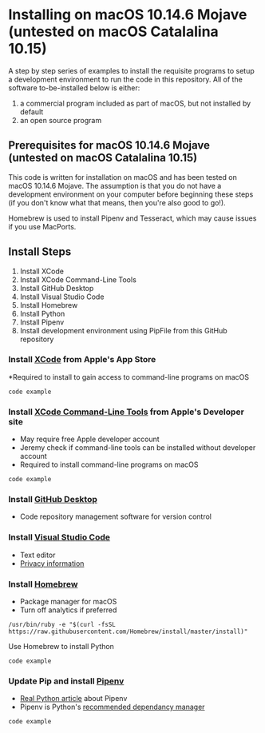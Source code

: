 # Installing on macOS 10.14.6 Mojave (untested on macOS Catalalina 10.15)

A step by step series of examples to install the requisite programs to setup a development environment to run the code in this repository. All of the software to-be-installed below is either:
1. a commercial program included as part of macOS, but not installed by default
1. an open source program

## Prerequisites for macOS 10.14.6 Mojave (untested on macOS Catalalina 10.15)

This code is written for installation on macOS and has been tested on macOS 10.14.6 Mojave. The assumption is that you do not have a development environment on your computer before beginning these steps (if you don't know what that means, then you're also good to go!).

Homebrew is used to install Pipenv and Tesseract, which may cause issues if you use MacPorts.

## Install Steps

1. Install XCode
1. Install XCode Command-Line Tools
1. Install GitHub Desktop
1. Install Visual Studio Code
1. Install Homebrew
1. Install Python
1. Install Pipenv
1. Install development environment using PipFile from this GitHub repository


### Install [XCode](https://developer.apple.com/xcode/) from Apple's App Store
*Required to install to gain access to command-line programs on macOS

```
code example
```

### Install [XCode Command-Line Tools](https://idmsa.apple.com/IDMSWebAuth/signin?appIdKey=891bd3417a7776362562d2197f89480a8547b108fd934911bcbea0110d07f757&path=%2Fdownload%2Fmore%2F&rv=1) from Apple's Developer site
* May require free Apple developer account
 * Jeremy check if command-line tools can be installed without developer account
* Required to install command-line programs on macOS

```
code example
```

### Install [GitHub Desktop](https://desktop.github.com)
* Code repository management software for version control


### Install [Visual Studio Code](https://code.visualstudio.com/)
* Text editor
* [Privacy information](https://code.visualstudio.com/docs/supporting/faq#_how-to-disable-telemetry-reporting)


### Install [Homebrew](https://brew.sh)
* Package manager for macOS
* Turn off analytics if preferred
```
/usr/bin/ruby -e "$(curl -fsSL https://raw.githubusercontent.com/Homebrew/install/master/install)"
```

Use Homebrew to install Python

```
code example
```

### Update Pip and install [Pipenv](https://pipenv.kennethreitz.org/en/latest/)
* [Real Python article](https://realpython.com/pipenv-guide/) about Pipenv
* Pipenv is Python's [recommended dependancy manager](https://packaging.python.org/tutorials/managing-dependencies/#managing-dependencies)

```
code example
```
